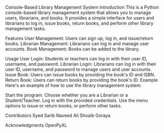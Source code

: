 Console-Based Library Management System
Introduction
This is a Python console-based library management system that allows you to manage users, librarians, and books. It provides a simple interface for users and librarians to log in, issue books, return books, and perform other library management tasks.

Features
User Management: Users can sign up, log in, and issue/return books.
Librarian Management: Librarians can log in and manage user accounts.
Book Management: Books can be added to the library.


Usage
User Login: Students or teachers can log in with their user ID, username, and password.
Librarian Login: Librarians can log in with their user ID, username, and password to manage users and user accounts.
Issue Book: Users can issue books by providing the book's ID and ISBN.
Return Book: Users can return books by providing the book's ID.
Example
Here's an example of how to use the library management system:

Start the program.
Choose whether you are a Librarian or a Student/Teacher.
Log in with the provided credentials.
Use the menu options to issue or return books, or perform other tasks.

Contributors
Syed Sarib Naveed
Ali Shoaib Goraya 


Acknowledgments
OpenPyXL
